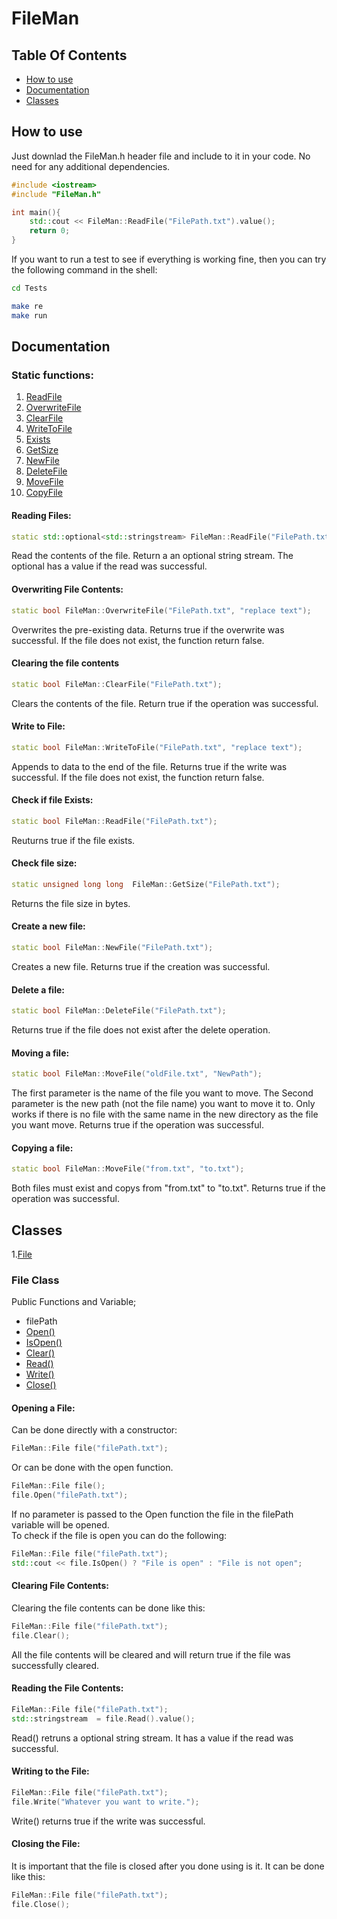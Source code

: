 # FileMan
## Table Of Contents
- [How to use](#how-to-use)
- [Documentation](#doc)
- [Classes](#classes)

<a id = "how-to-use"> </a>

## How to use
Just downlad the FileMan.h header file and include to it in your code. No need for any additional dependencies.

```c++
#include <iostream>
#include "FileMan.h"

int main(){
    std::cout << FileMan::ReadFile("FilePath.txt").value();
    return 0;
}
```

If you want to run a test to see if everything is working fine, then you can try the following command in the shell:
```sh
cd Tests

make re
make run
```

<a id = "doc"> </a>

## Documentation

### Static functions:
1. [ReadFile](#reading-files)
2. [OverwriteFile](#overwriting-file-contents)
3. [ClearFile](#clearing-the-file-contents)
4. [WriteToFile](#write-to-file)
5. [Exists](#check-if-file-exists)
6. [GetSize](#check-file-size)
7. [NewFile](#create-a-new-file)
8. [DeleteFile](#delete-a-file)
9. [MoveFile](#Moving-a-file)
10. [CopyFile](#copying-a-file)


#### Reading Files:
```c++
static std::optional<std::stringstream> FileMan::ReadFile("FilePath.txt");
```
Read the contents of the file. Return a an optional string stream. The optional has a value if the read was successful.

#### Overwriting File Contents:
```c++
static bool FileMan::OverwriteFile("FilePath.txt", "replace text");
```
Overwrites the pre-existing data. Returns true if the overwrite was successful. If the file does not exist, the function return false.

#### Clearing the file contents
```c++
static bool FileMan::ClearFile("FilePath.txt");
```
Clears the contents of the file. Return true if the operation was successful. 

#### Write to File:
```c++
static bool FileMan::WriteToFile("FilePath.txt", "replace text");
```
Appends to data to the end of the file. Returns true if the write was successful. If the file does not exist, the function return false.

#### Check if file Exists:
```c++
static bool FileMan::ReadFile("FilePath.txt");
```
Reuturns true if the file exists.

#### Check file size:
```c++
static unsigned long long  FileMan::GetSize("FilePath.txt");
```
Returns the file size in bytes.

#### Create a new file:
```c++
static bool FileMan::NewFile("FilePath.txt");
```
Creates a new file. Returns true if the creation was successful. 

#### Delete a file:
```c++
static bool FileMan::DeleteFile("FilePath.txt");
```
Returns true if the file does not exist after the delete operation.

#### Moving a file:
```c++
static bool FileMan::MoveFile("oldFile.txt", "NewPath");
```
The first parameter is the name of the file you want to move. The Second parameter is the new path (not the file name) you want to move it to. Only works if there is no file with the same name in the new directory as the file you want move. Returns true if the operation was successful.

#### Copying a file:
```c++
static bool FileMan::MoveFile("from.txt", "to.txt");
```
Both files must exist and copys from "from.txt" to "to.txt". Returns true if the operation was successful.

## Classes

1.[File](#file-class)

### File Class

Public Functions and Variable;

- filePath
- [Open()](#opening-a-file)
- [IsOpen()](#opening-a-file)
- [Clear()](#clearing-file-contents)
- [Read()](#reading-the-file-contents)
- [Write()](#writing-to-the-file)
- [Close()](#closing-the-file)

#### Opening a File:
Can be done directly with a constructor:
```c++
FileMan::File file("filePath.txt");
```
Or can be done with the open function.
```c++
FileMan::File file();
file.Open("filePath.txt");
```
If no parameter is passed to the Open function the file in the filePath variable will be opened.<br/>
To check if the file is open you can do the following:
```c++
FileMan::File file("filePath.txt");
std::cout << file.IsOpen() ? "File is open" : "File is not open";
```
#### Clearing File Contents:
Clearing the file contents can be done like this:
```c++
FileMan::File file("filePath.txt");
file.Clear();
```
All the file contents will be cleared and will return true if the file was successfully cleared.

#### Reading the File Contents:
```c++
FileMan::File file("filePath.txt");
std::stringstream  = file.Read().value();
```
Read() retruns a optional string stream. It has a value if the read was successful.

#### Writing to the File:
```c++
FileMan::File file("filePath.txt");
file.Write("Whatever you want to write.");
```
Write() returns true if the write was successful.

#### Closing the File:
It is important that the file is closed after you done using is it. It can be done like this:
```c++
FileMan::File file("filePath.txt");
file.Close();
```
